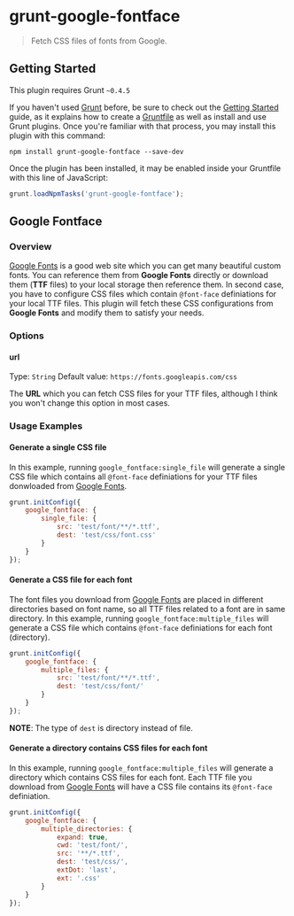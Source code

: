 # grunt-google-fontface

> Fetch CSS files of fonts from Google.

## Getting Started
This plugin requires Grunt `~0.4.5`

If you haven't used [Grunt](http://gruntjs.com/) before, be sure to check out the [Getting Started](http://gruntjs.com/getting-started) guide, as it explains how to create a [Gruntfile](http://gruntjs.com/sample-gruntfile) as well as install and use Grunt plugins. Once you're familiar with that process, you may install this plugin with this command:

```shell
npm install grunt-google-fontface --save-dev
```

Once the plugin has been installed, it may be enabled inside your Gruntfile with this line of JavaScript:

```js
grunt.loadNpmTasks('grunt-google-fontface');
```

## Google Fontface

### Overview

[Google Fonts][] is a good web site which you can get many beautiful custom fonts. You can reference them from **Google Fonts** directly or download them (**TTF** files) to your local storage then reference them. In second case, you have to configure CSS files which contain `@font-face` definiations for your local TTF files. This plugin will fetch these CSS configurations from **Google Fonts** and modify them to satisfy your needs.

### Options

#### url
Type: `String`
Default value: `https://fonts.googleapis.com/css`

The **URL** which you can fetch CSS files for your TTF files, although I think you won't change this option in most cases.

### Usage Examples

#### Generate a single CSS file

In this example, running `google_fontface:single_file` will generate a single CSS file which contains all `@font-face` definiations for your TTF files donwloaded from [Google Fonts][]. 

```js
grunt.initConfig({
    google_fontface: {
        single_file: {
            src: 'test/font/**/*.ttf',
            dest: 'test/css/font.css'
        }
    }
});
```

#### Generate a CSS file for each font

The font files you download from [Google Fonts][] are placed in different directories based on font name, so all TTF files related to a font are in same directory. In this example, running `google_fontface:multiple_files` will generate a CSS file which contains `@font-face` definiations for each font (directory).

```js
grunt.initConfig({
    google_fontface: {
        multiple_files: {
            src: 'test/font/**/*.ttf',
            dest: 'test/css/font/'
        }
    }
});
```

**NOTE**: The type of `dest` is directory instead of file.

#### Generate a directory contains CSS files for each font

In this example, running `google_fontface:multiple_files` will generate a directory which contains CSS files for each font. Each TTF file you download from [Google Fonts][] will have a CSS file contains its `@font-face` definiation.

```js
grunt.initConfig({
    google_fontface: {
        multiple_directories: {
            expand: true,
            cwd: 'test/font/',
            src: '**/*.ttf',
            dest: 'test/css/',
            extDot: 'last',
            ext: '.css'
        }
    }
});
```

[Google Fonts]: https://fonts.google.com/
